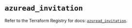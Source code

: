 # `azuread_invitation`

Refer to the Terraform Registry for docs: [`azuread_invitation`](https://registry.terraform.io/providers/hashicorp/azuread/2.51.0/docs/resources/invitation).
